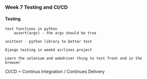 ### Week 7 Testing and CI/CD

#### Testing
    test functions in python 
        assert(args) - the args should be true

    unittest - python library to better test

    Django testing in week4 airlines project

    Learn the selenium and webdriver thing to test front end in the browser
    




CI/CD = Continus Integration / Continues Delivery

